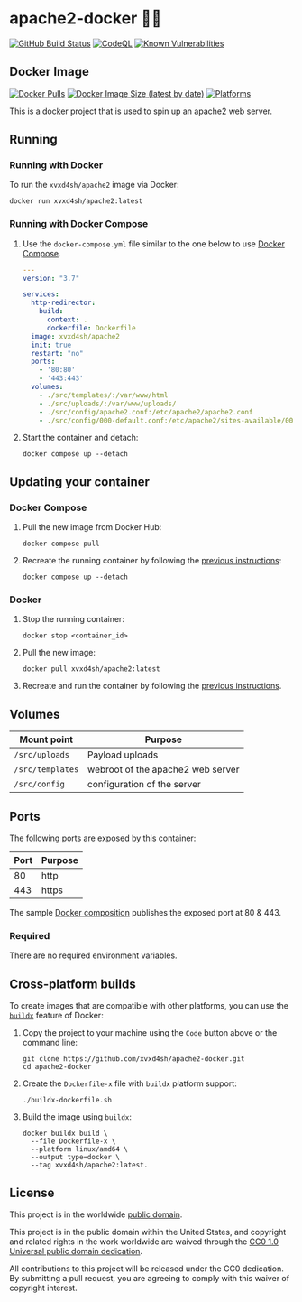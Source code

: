 # apache2-docker 🍂🐳 #

[![GitHub Build Status](https://github.com/xvxd4sh/apache2-docker/workflows/build/badge.svg)](https://github.com/xvxds4h/apache2-docker/actions/workflows/build.yml)
[![CodeQL](https://github.com/xvxd4sh/megazord-http-redirector-docker/workflows/CodeQL/badge.svg)](https://github.com/xvxd4sh/apache2-docker/actions/workflows/codeql-analysis.yml)
[![Known Vulnerabilities](https://snyk.io/test/github/xvxd4sh/megazord-http-redirector-docker/badge.svg)](https://snyk.io/test/github/xvxd4sh/apache2-docker)

## Docker Image ##

[![Docker Pulls](https://img.shields.io/docker/pulls/xvxd4sh/apache2)](https://hub.docker.com/r/xvxd4sh/apache2)
[![Docker Image Size (latest by date)](https://img.shields.io/docker/image-size/xvxd4sh/apache2)](https://hub.docker.com/r/xvxd4sh/apache2)
[![Platforms](https://img.shields.io/badge/platforms-amd64%20%7C%20arm%2Fv6%20%7C%20arm%2Fv7%20%7C%20arm64%20%7C%20ppc64le%20%7C%20s390x-blue)](https://hub.docker.com/r/xvxd4sh/apache2/tags)

This is a docker project that is used to spin up an apache2 web server.

## Running ##

### Running with Docker ###

To run the `xvxd4sh/apache2` image via Docker:

```console
docker run xvxd4sh/apache2:latest
```

### Running with Docker Compose ###

1. Use the `docker-compose.yml` file similar to the one below to use [Docker Compose](https://docs.docker.com/compose/).

    ```yaml
    ---
    version: "3.7"

    services:
      http-redirector:
        build:
          context: .
          dockerfile: Dockerfile
      image: xvxd4sh/apache2
      init: true
      restart: "no"
      ports:
        - '80:80'
        - '443:443'
      volumes:
        - ./src/templates/:/var/www/html
        - ./src/uploads/:/var/www/uploads/
        - ./src/config/apache2.conf:/etc/apache2/apache2.conf
        - ./src/config/000-default.conf:/etc/apache2/sites-available/000-default.conf
    ```

1. Start the container and detach:

    ```console
    docker compose up --detach
    ```
<!--
## Using secrets with your container ##

This container also supports passing sensitive values via [Docker
secrets](https://docs.docker.com/engine/swarm/secrets/).  Passing sensitive
values like your credentials can be more secure using secrets than using
environment variables.  See the
[secrets](#secrets) section below for a table of all supported secret files.

1. To use secrets, create a `quote.txt` file containing the values you want set:

    ```text
    Better lock it in your pocket.
    ```

1. Then add the secret to your `docker-compose.yml` file:

    ```yaml
    ---
    version: "3.7"

    secrets:
      quote_txt:
        file: quote.txt

    services:
      example:
        image: xvxd4sh/apache2
        volumes:
          - type: bind
            source: <your_log_dir>
            target: /var/log
        environment:
          - ECHO_MESSAGE="Hello from docker compose"
        ports:
          - target: 8080
            published: 8080
            protocol: tcp
        secrets:
          - source: quote_txt
            target: quote.txt
    ```
-->

## Updating your container ##

### Docker Compose ###

1. Pull the new image from Docker Hub:

    ```console
    docker compose pull
    ```

1. Recreate the running container by following the [previous instructions](#running-with-docker-compose):

    ```console
    docker compose up --detach
    ```

### Docker ###

1. Stop the running container:

    ```console
    docker stop <container_id>
    ```

1. Pull the new image:

    ```console
    docker pull xvxd4sh/apache2:latest
    ```

1. Recreate and run the container by following the [previous instructions](#running-with-docker).

<!--
## Image tags ##

The images of this container are tagged with [semantic
versions](https://semver.org) of the underlying example project that they
containerize.  It is recommended that most users use a version tag (e.g.
`:0.0.1`).

| Image:tag | Description |
|-----------|-------------|
|`cisagov/example:1.2.3`| An exact release version. |
|`cisagov/example:1.2`| The most recent release matching the major and minor version numbers. |
|`cisagov/example:1`| The most recent release matching the major version number. |
|`cisagov/example:edge` | The most recent image built from a merge into the `develop` branch of this repository. |
|`cisagov/example:nightly` | A nightly build of the `develop` branch of this repository. |
|`cisagov/example:latest`| The most recent release image pushed to a container registry.  Pulling an image using the `:latest` tag [should be avoided.](https://vsupalov.com/docker-latest-tag/) |

See the [tags tab](https://hub.docker.com/r/cisagov/example/tags) on Docker
Hub for a list of all the supported tags.
-->

## Volumes ##

|  Mount point    | Purpose                            |
|-----------------|------------------------------------|
| `/src/uploads`  |  Payload uploads                   |
| `/src/templates`|  webroot of the apache2 web server |
| `/src/config`   |  configuration of the server       |

## Ports ##

The following ports are exposed by this container:

| Port | Purpose        |
|------|----------------|
|  80  |      http      |
| 443  |      https     |

The sample [Docker composition](docker-compose.yml) publishes the
exposed port at 80 & 443.
<!--
## Environment variables ##
-->
### Required ###

There are no required environment variables.

<!--
| Name  | Purpose | Default |
|-------|---------|---------|
| `REQUIRED_VARIABLE` | Describe its purpose. | `null` |
-->
<!--
### Optional ###

| Name  | Purpose | Default |
|-------|---------|---------|
| `ECHO_MESSAGE` | Sets the message echoed by this container.  | `Hello World from Dockerfile` |

## Secrets ##

| Filename     | Purpose |
|--------------|---------|
| `quote.txt` | Replaces the secret stored in the example library's package data. |

## Building from source ##

Build the image locally using this git repository as the [build context](https://docs.docker.com/engine/reference/commandline/build/#git-repositories):

```console
docker build \
  --build-arg VERSION=0.0.1 \
  --tag cisagov/example:0.0.1 \
  https://github.com/xvxd4sh/apache2-docker.git#develop
```
-->
## Cross-platform builds ##

To create images that are compatible with other platforms, you can use the
[`buildx`](https://docs.docker.com/buildx/working-with-buildx/) feature of
Docker:

1. Copy the project to your machine using the `Code` button above
   or the command line:

    ```console
    git clone https://github.com/xvxd4sh/apache2-docker.git
    cd apache2-docker
    ```

1. Create the `Dockerfile-x` file with `buildx` platform support:

    ```console
    ./buildx-dockerfile.sh
    ```

1. Build the image using `buildx`:

    ```console
    docker buildx build \
      --file Dockerfile-x \
      --platform linux/amd64 \
      --output type=docker \
      --tag xvxd4sh/apache2:latest.
    ```
<!--
## New repositories from a skeleton ##

Please see our [Project Setup guide](https://github.com/cisagov/development-guide/tree/develop/project_setup)
for step-by-step instructions on how to start a new repository from
a skeleton. This will save you time and effort when configuring a
new repository!

## Contributing ##

We welcome contributions!  Please see [`CONTRIBUTING.md`](CONTRIBUTING.md) for
details.
-->
## License ##

This project is in the worldwide [public domain](LICENSE).

This project is in the public domain within the United States, and
copyright and related rights in the work worldwide are waived through
the [CC0 1.0 Universal public domain
dedication](https://creativecommons.org/publicdomain/zero/1.0/).

All contributions to this project will be released under the CC0
dedication. By submitting a pull request, you are agreeing to comply
with this waiver of copyright interest.
